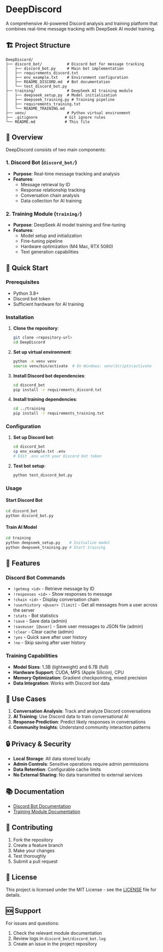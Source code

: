 # DeepDiscord

A comprehensive AI-powered Discord analysis and training platform that combines real-time message tracking with DeepSeek AI model training.

## 🏗️ Project Structure

```
DeepDiscord/
├── discord_bot/           # Discord bot for message tracking
│   ├── discord_bot.py     # Main bot implementation
│   ├── requirements_discord.txt
│   ├── env_example.txt    # Environment configuration
│   ├── README_DISCORD.md  # Bot documentation
│   └── test_discord_bot.py
├── training/              # DeepSeek AI training module
│   ├── deepseek_setup.py  # Model initialization
│   ├── deepseek_training.py # Training pipeline
│   ├── requirements_training.txt
│   └── README_TRAINING.md
├── venv/                  # Python virtual environment
├── .gitignore            # Git ignore rules
└── README.md             # This file
```

## 🎯 Overview

DeepDiscord consists of two main components:

### 1. Discord Bot (`discord_bot/`)
- **Purpose**: Real-time message tracking and analysis
- **Features**:
  - Message retrieval by ID
  - Response relationship tracking
  - Conversation chain analysis
  - Data collection for AI training

### 2. Training Module (`training/`)
- **Purpose**: DeepSeek AI model training and fine-tuning
- **Features**:
  - Model setup and initialization
  - Fine-tuning pipeline
  - Hardware optimization (M4 Mac, RTX 5080)
  - Text generation capabilities

## 🚀 Quick Start

### Prerequisites
- Python 3.8+
- Discord bot token
- Sufficient hardware for AI training

### Installation

1. **Clone the repository**:
   ```bash
   git clone <repository-url>
   cd DeepDiscord
   ```

2. **Set up virtual environment**:
   ```bash
   python -m venv venv
   source venv/bin/activate  # On Windows: venv\Scripts\activate
   ```

3. **Install Discord bot dependencies**:
   ```bash
   cd discord_bot
   pip install -r requirements_discord.txt
   ```

4. **Install training dependencies**:
   ```bash
   cd ../training
   pip install -r requirements_training.txt
   ```

### Configuration

1. **Set up Discord bot**:
   ```bash
   cd discord_bot
   cp env_example.txt .env
   # Edit .env with your Discord bot token
   ```

2. **Test bot setup**:
   ```bash
   python test_discord_bot.py
   ```

### Usage

#### Start Discord Bot
```bash
cd discord_bot
python discord_bot.py
```

#### Train AI Model
```bash
cd training
python deepseek_setup.py    # Initialize model
python deepseek_training.py # Start training
```

## 🔧 Features

### Discord Bot Commands
- `!getmsg <id>` - Retrieve message by ID
- `!responses <id>` - Show responses to message
- `!chain <id>` - Display conversation chain
- `!userhistory <@user> [limit]` - Get all messages from a user across the server
- `!stats` - Bot statistics
- `!save` - Save data (admin)
- `!saveuser [@user]` - Save user messages to JSON file (admin)
- `!clear` - Clear cache (admin)
- `!yes` - Quick save after user history
- `!no` - Skip saving after user history

### Training Capabilities
- **Model Sizes**: 1.3B (lightweight) and 6.7B (full)
- **Hardware Support**: CUDA, MPS (Apple Silicon), CPU
- **Memory Optimization**: Gradient checkpointing, mixed precision
- **Data Integration**: Works with Discord bot data

## 🎯 Use Cases

1. **Conversation Analysis**: Track and analyze Discord conversations
2. **AI Training**: Use Discord data to train conversational AI
3. **Response Prediction**: Predict likely responses in conversations
4. **Community Insights**: Understand community interaction patterns

## 🔒 Privacy & Security

- **Local Storage**: All data stored locally
- **Admin Controls**: Sensitive operations require admin permissions
- **Data Retention**: Configurable cache limits
- **No External Sharing**: No data transmitted to external services

## 📚 Documentation

- [Discord Bot Documentation](discord_bot/README_DISCORD.md)
- [Training Module Documentation](training/README_TRAINING.md)

## 🤝 Contributing

1. Fork the repository
2. Create a feature branch
3. Make your changes
4. Test thoroughly
5. Submit a pull request

## 📄 License

This project is licensed under the MIT License - see the [LICENSE](LICENSE) file for details.

## 🆘 Support

For issues and questions:
1. Check the relevant module documentation
2. Review logs in `discord_bot/discord_bot.log`
3. Create an issue in the project repository
